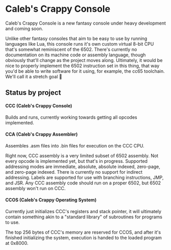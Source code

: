 # Caleb's Crappy Console

Caleb's Crappy Console is a new fantasy console under heavy development and coming soon.

Unlike other fantasy consoles that aim to be easy to use by running languages like Lua, this console runs it's own custom virtual 8-bit CPU that's somewhat reminiscent of the 6502.
There's currently no documentation on its machine code or assembly language, though obviously that'll change as the project moves along.
Ultimately, it would be nice to properly implement the 6502 instruction set in this thing, that way you'd be able to write software for it using, for example, the cc65 toolchain.
We'll call it a stretch goal 🤷

## Status by project

#### CCC (Caleb's Crappy Console)

Builds and runs, currently working towards getting all opcodes implemented.

#### CCA (Caleb's Crappy Assembler)

Assembles .asm files into .bin files for execution on the CCC CPU.

Right now, CCC assembly is a very limited subset of 6502 assembly.
Not every opcode is implemented yet, but that's in progress.
Supported addressing modes are immediate, absolute, absolute indexed, zero-page, and zero-page indexed.
There is currently no support for indirect addressing.
Labels are supported for use with branching instructions, JMP, and JSR.
Any CCC assembly code should run on a proper 6502, but 6502 assembly won't run on CCC.

#### CCOS (Caleb's Crappy Operating System)

Currently just initializes CCC's registers and stack pointer, it will ultimately contain something akin to a "standard library" of subroutines for programs to use.

The top 256 bytes of CCC's memory are reserved for CCOS, and after it's finished initializing the system, execution is handed to the loaded program at 0x8000.
